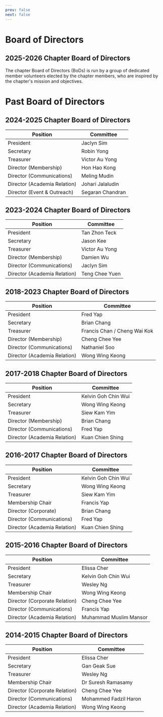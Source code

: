 ```yaml
---
prev: false
next: false
---
```


<script setup>
import { VPTeamMembers } from 'vitepress/theme'

const members = [
  {
    avatar: 'https://raw.githubusercontent.com/rethinksec/isc2my_chapter/refs/heads/main/home/president.png',
    name: 'Ts. Tan Zhon Teck',
    title: 'President',
    links: [
      { icon: 'linkedin', link: 'https://www.linkedin.com/in/zhontecktan' }
    ]
  },
  {
    avatar: 'https://raw.githubusercontent.com/rethinksec/isc2my_chapter/refs/heads/main/home/secretary.png',
    name: 'Robin Yong',
    title: 'Secretary',
    links: [
      { icon: 'linkedin', link: 'https://www.linkedin.com/in/robinyong' }
    ]
  },
  {
    avatar: 'https://raw.githubusercontent.com/rethinksec/isc2my_chapter/refs/heads/main/home/treasurer.png',
    name: 'Arimi K',
    title: 'Treasurer',
    links: [
      { icon: 'linkedin', link: 'https://www.linkedin.com/in/arimi-k-612566a4' }
    ]
  },
  {
    avatar: 'https://raw.githubusercontent.com/rethinksec/isc2my_chapter/refs/heads/main/home/director-membership.png',
    name: 'Khairul Naim',
    title: 'Membership Director',
    links: [
      { icon: 'linkedin', link: 'https://www.linkedin.com/in/khairulnaim-cybersecuritystrategist' }
    ]
  },
  {
    avatar: 'https://raw.githubusercontent.com/rethinksec/isc2my_chapter/refs/heads/main/home/director-events.png',
    name: 'Segaran Chandran',
    title: 'Director (Events)',
    links: [
      { icon: 'linkedin', link: 'https://www.linkedin.com/in/segaran-chandran-a4547566' }
    ]
  },
  {
    avatar: 'https://raw.githubusercontent.com/rethinksec/isc2my_chapter/refs/heads/main/home/director-communications.png',
    name: 'Tony Chong',
    title: 'Director (Communication)',
    links: [
      { icon: 'linkedin', link: 'https://www.linkedin.com/in/tonyc86' }
    ]
  },
  {
    avatar: 'https://raw.githubusercontent.com/rethinksec/isc2my_chapter/refs/heads/main/home/director-academia.png',
    name: 'Ahmad Fuad',
    title: 'Director (Academia Relation)',
    links: [
      { icon: 'linkedin', link: 'https://www.linkedin.com/in/ahmad-fuad-kamarazaman-6b66a169' }
    ]
  },
  {
    avatar: 'https://raw.githubusercontent.com/rethinksec/isc2my_chapter/refs/heads/main/home/director-volunteer.png',
    name: 'Ng Tuck Bin',
    title: 'Director (Volunteer & Outreach)',
    links: [
      { icon: 'linkedin', link: 'https://www.linkedin.com/in/tuckbin' }
    ]
  },
]
</script>

# Board of Directors

## 2025-2026 Chapter Board of Directors
The chapter Board of Directors (BoDs) is run by a group of dedicated member volunteers elected by the chapter members, who are inspired by the chapter's mission and objectives.
<VPTeamMembers size="small" :members="members" />

# Past Board of Directors
## 2024-2025 Chapter Board of Directors
| Position                     | Committee        |
| ---------------------------- | ---------------- |
| President                    | Jaclyn Sim       |
| Secretary                    | Robin Yong       |
| Treasurer                    | Victor Au Yong   |
| Director (Membership)        | Hon Hao Kong     |
| Director (Communications)    | Meling Mudin     |
| Director (Academia Relation) | Johari Jalaludin |
| Director (Event & Outreach)  | Segaran Chandran |

## 2023-2024 Chapter Board of Directors
| Position                     | Committee      |
| ---------------------------- | -------------- |
| President                    | Tan Zhon Teck  |
| Secretary                    | Jason Kee      |
| Treasurer                    | Victor Au Yong |
| Director (Membership)        | Damien Wu      |
| Director (Communications)    | Jaclyn Sim     |
| Director (Academia Relation) | Teng Chee Yuen |

## 2018-2023 Chapter Board of Directors
| Position                     | Committee                    |
| ---------------------------- | ---------------------------- |
| President                    | Fred Yap                     |
| Secretary                    | Brian Chang                  |
| Treasurer                    | Francis Chan / Cheng Wai Kok |
| Director (Membership)        | Cheng Chee Yee               |
| Director (Communications)    | Nathaniel Soo                |
| Director (Academia Relation) | Wong Wing Keong              |

## 2017-2018 Chapter Board of Directors
| Position                     | Committee           |
| ---------------------------- | ------------------- |
| President                    | Kelvin Goh Chin Wui |
| Secretary                    | Wong Wing Keong     |
| Treasurer                    | Siew Kam Yim        |
| Director (Membership)        | Brian Chang         |
| Director (Communications)    | Fred Yap            |
| Director (Academia Relation) | Kuan Chien Shing    |

## 2016-2017 Chapter Board of Directors
| Position                     | Committee           |
| ---------------------------- | ------------------- |
| President                    | Kelvin Goh Chin Wui |
| Secretary                    | Wong Wing Keong     |
| Treasurer                    | Siew Kam Yim        |
| Membership Chair             | Francis Yap         |
| Director (Corporate)         | Brian Chang         |
| Director (Communications)    | Fred Yap            |
| Director (Academia Relation) | Kuan Chien Shing    |

## 2015-2016 Chapter Board of Directors
| Position                      | Committee              |
| ----------------------------- | ---------------------- |
| President                     | Elissa Cher            |
| Secretary                     | Kelvin Goh Chin Wui    |
| Treasurer                     | Wesley Ng              |
| Membership Chair              | Wong Wing Keong        |
| Director (Corporate Relation) | Cheng Chee Yee         |
| Director (Communications)     | Francis Yap            |
| Director (Academia Relation)  | Muhammad Muslim Mansor |

## 2014-2015 Chapter Board of Directors
| Position                      | Committee             |
| ----------------------------- | --------------------- |
| President                     | Elissa Cher           |
| Secretary                     | Gan Geak Sue          |
| Treasurer                     | Wesley Ng             |
| Membership Chair              | Dr Suresh Ramasamy    |
| Director (Corporate Relation) | Cheng Chee Yee        |
| Director (Communications)     | Mohammed Fadzil Haron |
| Director (Academia Relation)  | Wong Wing Keong       |
